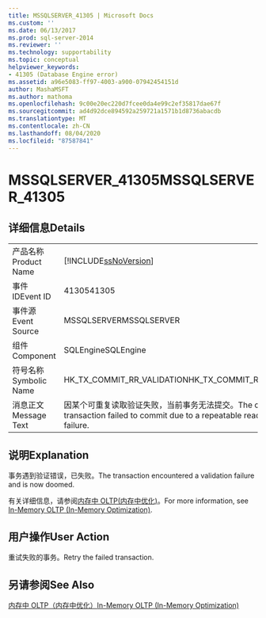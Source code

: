 ```yaml
---
title: MSSQLSERVER_41305 | Microsoft Docs
ms.custom: ''
ms.date: 06/13/2017
ms.prod: sql-server-2014
ms.reviewer: ''
ms.technology: supportability
ms.topic: conceptual
helpviewer_keywords:
- 41305 (Database Engine error)
ms.assetid: a96e5083-ff97-4003-a900-07942454151d
author: MashaMSFT
ms.author: mathoma
ms.openlocfilehash: 9c00e20ec220d7fcee0da4e99c2ef35817dae67f
ms.sourcegitcommit: ad4d92dce894592a259721a1571b1d8736abacdb
ms.translationtype: MT
ms.contentlocale: zh-CN
ms.lasthandoff: 08/04/2020
ms.locfileid: "87587841"
---
```

# <a name="mssqlserver_41305"></a><span data-ttu-id="49311-102">MSSQLSERVER_41305</span><span class="sxs-lookup"><span data-stu-id="49311-102">MSSQLSERVER_41305</span></span>
    
## <a name="details"></a><span data-ttu-id="49311-103">详细信息</span><span class="sxs-lookup"><span data-stu-id="49311-103">Details</span></span>  
  
|||  
|-|-|  
|<span data-ttu-id="49311-104">产品名称</span><span class="sxs-lookup"><span data-stu-id="49311-104">Product Name</span></span>|[!INCLUDE[ssNoVersion](../../includes/ssnoversion-md.md)]|  
|<span data-ttu-id="49311-105">事件 ID</span><span class="sxs-lookup"><span data-stu-id="49311-105">Event ID</span></span>|<span data-ttu-id="49311-106">41305</span><span class="sxs-lookup"><span data-stu-id="49311-106">41305</span></span>|  
|<span data-ttu-id="49311-107">事件源</span><span class="sxs-lookup"><span data-stu-id="49311-107">Event Source</span></span>|<span data-ttu-id="49311-108">MSSQLSERVER</span><span class="sxs-lookup"><span data-stu-id="49311-108">MSSQLSERVER</span></span>|  
|<span data-ttu-id="49311-109">组件</span><span class="sxs-lookup"><span data-stu-id="49311-109">Component</span></span>|<span data-ttu-id="49311-110">SQLEngine</span><span class="sxs-lookup"><span data-stu-id="49311-110">SQLEngine</span></span>|  
|<span data-ttu-id="49311-111">符号名称</span><span class="sxs-lookup"><span data-stu-id="49311-111">Symbolic Name</span></span>|<span data-ttu-id="49311-112">HK_TX_COMMIT_RR_VALIDATION</span><span class="sxs-lookup"><span data-stu-id="49311-112">HK_TX_COMMIT_RR_VALIDATION</span></span>|  
|<span data-ttu-id="49311-113">消息正文</span><span class="sxs-lookup"><span data-stu-id="49311-113">Message Text</span></span>|<span data-ttu-id="49311-114">因某个可重复读取验证失败，当前事务无法提交。</span><span class="sxs-lookup"><span data-stu-id="49311-114">The current transaction failed to commit due to a repeatable read validation failure.</span></span>|  
  
## <a name="explanation"></a><span data-ttu-id="49311-115">说明</span><span class="sxs-lookup"><span data-stu-id="49311-115">Explanation</span></span>  
 <span data-ttu-id="49311-116">事务遇到验证错误，已失败。</span><span class="sxs-lookup"><span data-stu-id="49311-116">The transaction encountered a validation failure and is now doomed.</span></span>  
  
 <span data-ttu-id="49311-117">有关详细信息，请参阅[内存中 OLTP&#40;内存中优化&#41;](../in-memory-oltp/in-memory-oltp-in-memory-optimization.md)。</span><span class="sxs-lookup"><span data-stu-id="49311-117">For more information, see [In-Memory OLTP &#40;In-Memory Optimization&#41;](../in-memory-oltp/in-memory-oltp-in-memory-optimization.md).</span></span>  
  
## <a name="user-action"></a><span data-ttu-id="49311-118">用户操作</span><span class="sxs-lookup"><span data-stu-id="49311-118">User Action</span></span>  
 <span data-ttu-id="49311-119">重试失败的事务。</span><span class="sxs-lookup"><span data-stu-id="49311-119">Retry the failed transaction.</span></span>  
  
## <a name="see-also"></a><span data-ttu-id="49311-120">另请参阅</span><span class="sxs-lookup"><span data-stu-id="49311-120">See Also</span></span>  
 [<span data-ttu-id="49311-121">内存中 OLTP（内存中优化）</span><span class="sxs-lookup"><span data-stu-id="49311-121">In-Memory OLTP &#40;In-Memory Optimization&#41;</span></span>](../in-memory-oltp/in-memory-oltp-in-memory-optimization.md)  
  
  
